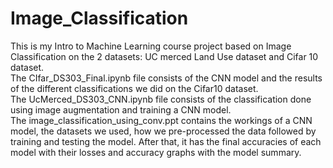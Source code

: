 # Image_Classification

This is my Intro to Machine Learning course project based on Image Classification on the 2 datasets: UC merced Land Use dataset and Cifar 10 dataset.</br>
The CIfar_DS303_Final.ipynb file consists of the CNN model and the results of the different classifications we did on the Cifar10 dataset.</br>
The UcMerced_DS303_CNN.ipynb file consists of the classification done using image augmentation and training a CNN model. </br>
The image_classification_using_conv.ppt contains the workings of a CNN model, the datasets we used, how we pre-processed the data followed by training and testing the model. After that, it has the final accuracies of each model with their losses and accuracy graphs with the model summary.

